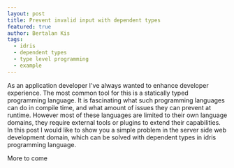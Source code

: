 ```yaml
---
layout: post
title: Prevent invalid input with dependent types
featured: true
author: Bertalan Kis
tags:
  - idris
  - dependent types
  - type level programming
  - example
---
```


As an application developer I've always wanted to enhance developer experience. The most common tool for this is a statically typed programming language.
It is fascinating what such programming languages can do in compile time, and what amount of issues they can prevent at runtime.
However most of these languages are limited to their own language domains, they require external tools or plugins to extend their capabilities.
In this post I would like to show you a simple problem in the server side web development domain, which can be solved with dependent types in idris programming language.

More to come
